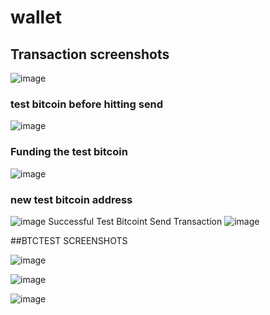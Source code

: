# wallet

## Transaction screenshots
![image](https://user-images.githubusercontent.com/71105939/111081496-fc43bf00-84d9-11eb-9074-dafa2ba35cae.png)
### test bitcoin before hitting send
![image](https://user-images.githubusercontent.com/71105939/111081552-4462e180-84da-11eb-9fb7-de7b1e4276cd.png)
### Funding the test bitcoin
![image](https://user-images.githubusercontent.com/71105939/111081580-60668300-84da-11eb-87d6-d7fa7c5c2dc5.png)
### new test bitcoin  address
![image](https://user-images.githubusercontent.com/71105939/111082046-973d9880-84dc-11eb-8bc5-b2d59c6d501f.png)
Successful Test Bitcoint Send Transaction 
![image](https://user-images.githubusercontent.com/71105939/111100552-61210880-851e-11eb-9f0d-f7c983c4444a.png)

##BTCTEST SCREENSHOTS

![image](https://user-images.githubusercontent.com/71105939/111101629-b3632900-8520-11eb-95b6-85bb6bb04cf7.png)

![image](https://user-images.githubusercontent.com/71105939/111101668-c544cc00-8520-11eb-9988-91e4374a07fd.png)

![image](https://user-images.githubusercontent.com/71105939/111101739-e4dbf480-8520-11eb-98cb-553de89f5710.png)








